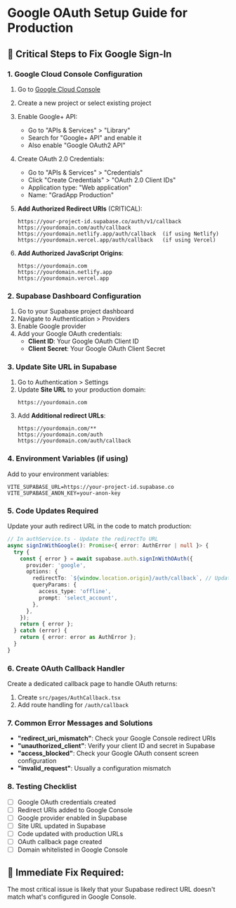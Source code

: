 # Google OAuth Setup Guide for Production

## 🚨 **Critical Steps to Fix Google Sign-In**

### 1. **Google Cloud Console Configuration**

1. Go to [Google Cloud Console](https://console.cloud.google.com/)
2. Create a new project or select existing project
3. Enable Google+ API:
   - Go to "APIs & Services" > "Library"
   - Search for "Google+ API" and enable it
   - Also enable "Google OAuth2 API"

4. Create OAuth 2.0 Credentials:
   - Go to "APIs & Services" > "Credentials"
   - Click "Create Credentials" > "OAuth 2.0 Client IDs"
   - Application type: "Web application"
   - Name: "GradApp Production"

5. **Add Authorized Redirect URIs** (CRITICAL):
   ```
   https://your-project-id.supabase.co/auth/v1/callback
   https://yourdomain.com/auth/callback
   https://yourdomain.netlify.app/auth/callback  (if using Netlify)
   https://yourdomain.vercel.app/auth/callback   (if using Vercel)
   ```

6. **Add Authorized JavaScript Origins**:
   ```
   https://yourdomain.com
   https://yourdomain.netlify.app
   https://yourdomain.vercel.app
   ```

### 2. **Supabase Dashboard Configuration**

1. Go to your Supabase project dashboard
2. Navigate to Authentication > Providers
3. Enable Google provider
4. Add your Google OAuth credentials:
   - **Client ID**: Your Google OAuth Client ID
   - **Client Secret**: Your Google OAuth Client Secret

### 3. **Update Site URL in Supabase**

1. Go to Authentication > Settings
2. Update **Site URL** to your production domain:
   ```
   https://yourdomain.com
   ```
3. Add **Additional redirect URLs**:
   ```
   https://yourdomain.com/**
   https://yourdomain.com/auth
   https://yourdomain.com/auth/callback
   ```

### 4. **Environment Variables** (if using)

Add to your environment variables:
```env
VITE_SUPABASE_URL=https://your-project-id.supabase.co
VITE_SUPABASE_ANON_KEY=your-anon-key
```

### 5. **Code Updates Required**

Update your auth redirect URL in the code to match production:

```typescript
// In authService.ts - Update the redirectTo URL
async signInWithGoogle(): Promise<{ error: AuthError | null }> {
  try {
    const { error } = await supabase.auth.signInWithOAuth({
      provider: 'google',
      options: {
        redirectTo: `${window.location.origin}/auth/callback`, // Updated
        queryParams: {
          access_type: 'offline',
          prompt: 'select_account',
        },
      },
    });
    return { error };
  } catch (error) {
    return { error: error as AuthError };
  }
}
```

### 6. **Create OAuth Callback Handler**

Create a dedicated callback page to handle OAuth returns:

1. Create `src/pages/AuthCallback.tsx`
2. Add route handling for `/auth/callback`

### 7. **Common Error Messages and Solutions**

- **"redirect_uri_mismatch"**: Check your Google Console redirect URIs
- **"unauthorized_client"**: Verify your client ID and secret in Supabase
- **"access_blocked"**: Check your Google OAuth consent screen configuration
- **"invalid_request"**: Usually a configuration mismatch

### 8. **Testing Checklist**

- [ ] Google OAuth credentials created
- [ ] Redirect URIs added to Google Console
- [ ] Google provider enabled in Supabase
- [ ] Site URL updated in Supabase
- [ ] Code updated with production URLs
- [ ] OAuth callback page created
- [ ] Domain whitelisted in Google Console

## 🔧 **Immediate Fix Required:**

The most critical issue is likely that your Supabase redirect URL doesn't match what's configured in Google Console.
